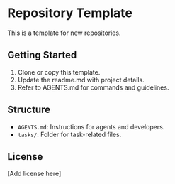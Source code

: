 # Repository Template

This is a template for new repositories.

## Getting Started

1. Clone or copy this template.
2. Update the readme.md with project details.
3. Refer to AGENTS.md for commands and guidelines.

## Structure

- `AGENTS.md`: Instructions for agents and developers.
- `tasks/`: Folder for task-related files.

## License

[Add license here]
